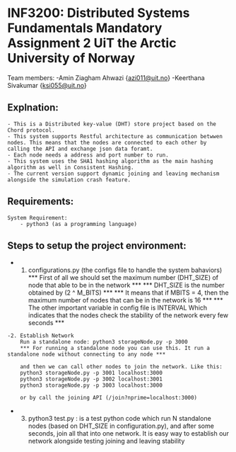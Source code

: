 INF3200: Distributed Systems Fundamentals Mandatory Assignment 2
UiT the Arctic University of Norway
================================================================

Team members:
	-Amin Ziagham Ahwazi {azi011@uit.no}
	-Keerthana Sivakumar {ksi055@uit.no}

Explnation:
-----------
	- This is a Distributed key-value (DHT) store project based on the Chord protocol. 
	- This system supports Restful architecture as communication betwwen nodes. This means that the nodes are connected to each other by calling the API and exchange json data foramt. 
	- Each node needs a address and port number to run.
	- This system uses the SHA1 hashing algorithm as the main hashing algorithm as well in Consistent Hashing.
	- The current version support dynamic joining and leaving mechanism alongside the simulation crash feature.

Requirements: 
-------------
    System Requirement:
        - python3 (as a programming language)

Steps to setup the project environment:
---------------------------------------
   - 1. configurations.py (the configs file to handle the system bahaviors)
		*** First of all we should set the maximum number (DHT_SIZE) of node that able to be in the network ***
		*** DHT_SIZE is the number obtained by (2 ^ M_BITS) ***
		*** It means that if MBITS = 4, then the maximum number of nodes that can be in the network is 16 ***
		*** The other important variable in config file is INTERVAL Which indicates that the nodes check the stability of the network every few seconds ***
		
	-2. Establish Network
		Run a standalone node: python3 storageNode.py -p 3000
		*** For running a standalone node you can use this. It run a standalone node without connecting to any node ***

		and then we can call other nodes to join the network. Like this:
		python3 storageNode.py -p 3001 localhost:3000
		python3 storageNode.py -p 3002 localhost:3001
		python3 storageNode.py -p 3003 localhost:3000

		or by call the joining API (/join?nprime=localhost:3000)
		
   - 3. python3 test.py : is a test python code which run N standalone nodes (based on DHT_SIZE in configuration.py), and after some seconds, join all that into one network. It is easy way to establish our network alongside testing joining and leaving stability